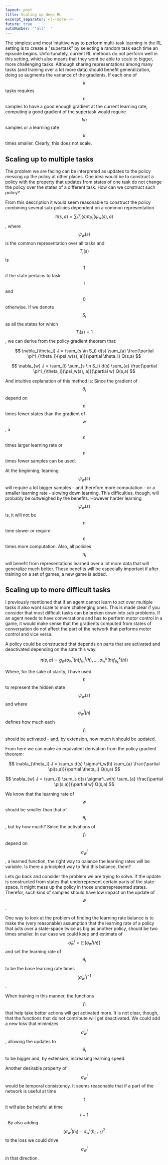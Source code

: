 ```yaml
---
layout: post
title: Scaling up deep RL
excerpt_separator: <!--more-->
future: true
autoNumber: '"all"  '
---
```

The simplest and most intuitive way to perform multi-task learning in the RL setting is to create a "supertask" by selecting a random task each time an episode begins. Unfortunately, current RL methods do not perform well in this setting, which also means that they wont be able to scale to bigger, more challenging tasks. Although sharing representations among many tasks (and training over a lot more data) should benefit generalization, doing so augments the variance of the gradients. If each one of $$k$$ tasks requires $$n$$ samples to have a good enough gradient at the current learning rate, computing a good gradient of the supertask would require $$kn$$ samples or a learning rate $$k$$ times smaller. Clearly, this does not scale.

<!--more-->

## Scaling up to multiple tasks

The problem we are facing can be interpreted as updates to the policy messing up the policy at other places. One idea would be to construct a policy with the property that updates from states of one task do not change the policy over the states of a different task. How can we construct such policy?

From this description it would seem reasonable to construct the policy combining several sub-policies dependent on a common representation $$\pi(s,a) = \sum_{i} T_i(s)\pi^i_{\theta_i}(\psi_w(s), a)$$, where $$ \psi_w(s) $$ is the common representation over all tasks and  $$ T_i(s)$$ is $$1$$ if the state pertains to task $$i$$ and $$0$$ otherwise. If we denote $$S_i$$ as all the states for which $$T_i(s)=1$$, we can derive from the policy gradient theorem that:

$$ \nabla_{\theta_i} J = \sum_{s \in S_i} d(s) \sum_{a} \frac{\partial \pi^i_{\theta_i}(\psi_w(s), a)}{\partial \theta_i} Q(s,a) $$

$$ \nabla_{w} J = \sum_{i} \sum_{s \in S_i} d(s) \sum_{a} \frac{\partial \pi^i_{\theta_i}(\psi_w(s), a)}{\partial w} Q(s,a) $$

And intuitive explanation of this method is: Since the gradient of $$\theta_i$$ depend on $$n$$ times fewer states than the gradient of $$w$$, a $$n$$ times larger learning rate or $$n$$ times fewer samples can be used.

At the beginning, learning $$ \psi_w(s) $$ will require a lot bigger samples - and therefore more computation - or a smaller learning rate - slowing down learning. This difficulties, though, will probably be outweighed by the benefits. However harder learning $$\psi_w(s)$$ is, it will not be $$n$$ time slower or require $$n$$ times more computation. Also, all policies $$\pi_i$$ will benefit from representations learned over a lot more data that will generalize much better. These benefits will be especially important if after training on a set of games, a new game is added.

## Scaling up to more difficult tasks
I previously mentioned that if an agent cannot learn to act over multiple tasks it also wont scale to more challenging ones. This is made clear if you consider that most difficult tasks can be broken down into sub problems. If an agent needs to have conversations and has to perform motor control in a game, it would make sense that the gradients computed from states of conversation do not affect the part of the network that performs motor control and vice versa.

A policy could be constructed that depends on parts that are activated and deactivated depending on the sate this way.

$$\pi(s,a) = g_w(\sigma^1_w(h) f^1_{\theta_1}(h),..., \sigma^k_w(h) f^k_{\theta_k}(h))$$

Where, for the sake of clarity, I have used $$h$$ to represent the hidden state $$ \psi_w(s) $$ and where $$\sigma^i_w(h)$$ defines how much each $$f_i$$ should be activated - and, by extension, how much it should be updated.

From here we can make an equivalent derivation from the policy gradient theorem:

$$ \nabla_{\theta_i} J = \sum_s d(s) \sigma^i_w(h) \sum_{a} \frac{\partial \pi(s,a)}{\partial \theta_i} Q(s,a) $$

$$ \nabla_{w} J = \sum_{i} \sum_s d(s) \sigma^i_w(h) \sum_{a} \frac{\partial \pi(s,a)}{\partial w} Q(s,a) $$

We know that the learning rate of $$w$$ should be smaller than that of $$\theta_i$$, but by how much? Since the activations of $$f_i$$ depend on $$\sigma^i_w$$, a learned function, the right way to balance the learning rates will be variable. Is there a principled way to find this balance, them?

Lets go back and consider the problem we are trying to solve. If the update is constructed from states that underrepresent certain parts of the state-space, it might mess up the policy in those underrepresented states. Therefor, such kind of samples should have low impact on the update of $$w$$.

One way to look at the problem of finding the learning rate balance is to make the (very reasonable) assumption that the learning rate of a policy that acts over a state-space twice as big as another policy, should be two times smaller. In our case we could keep and estimate of $$\hat{\sigma}^i_w = \mathrm{\mathop{\mathbb{E}}}[\sigma^i_w(h)]$$ and set the learning rate of $$\theta_i$$ to be the base learning rate times $$(\hat{\sigma}^i_w)^{-1}$$.

When training in this manner, the functions $$f_i$$ that help take better actions will get activated more. It is not clear, though, that the functions that do not contribute will get deactivated. We could add a new loss that minimizes $$\hat{\sigma}^i_w$$, allowing the updates to $$\theta_i$$ to be bigger and, by extension, increasing learning speed.

Another desirable property of $$\sigma^i_w$$ would be temporal consistency. It seems reasonable that if a part of the network is useful at time $$t$$ it will also be helpful at time $$t+1$$. By also adding $$(\sigma^i_w(h_t)-\sigma^i_w(h_{t+1})^2$$ to the loss we could drive $$\sigma^i_w$$ in that direction.
